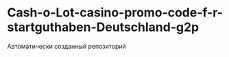 # Cash-o-Lot-casino-promo-code-f-r-startguthaben-Deutschland-g2p
Автоматически созданный репозиторий
